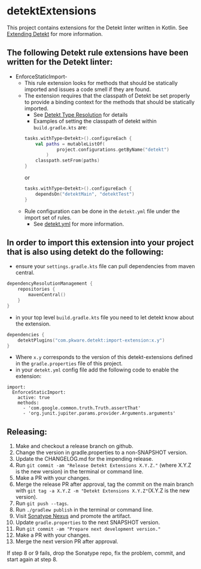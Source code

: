 # detektExtensions
This project contains extensions for the Detekt linter written in Kotlin.
See [Extending Detekt](https://detekt.github.io/detekt/extensions.html) for more information.

## The following Detekt rule extensions have been written for the Detekt linter:
* EnforceStaticImport-
  * This rule extension looks for methods that should be statically imported and issues a code smell if they
    are found.
  * The extension requires that the classpath of Detekt be set properly to provide a binding context for the
    methods that should be statically imported.
     * See [Detekt Type Resolution](https://detekt.github.io/detekt/type-resolution.html) for details
     * Examples of setting the classpath of detekt within `build.gradle.kts` are:
    ```kotlin
    tasks.withType<Detekt>().configureEach {
        val paths = mutableListOf(
                project.configurations.getByName("detekt")
            )
        classpath.setFrom(paths)
    }
    ```
    or
    ```kotlin
    tasks.withType<Detekt>().configureEach {
        dependsOn("detektMain", "detektTest")
    }
    ```
  * Rule configuration can be done in the `detekt.yml` file under the import set of rules.
    * See [detekt.yml](detekt.yml) for more information.

## In order to import this extension into your project that is also using detekt do the following:
* ensure your `settings.gradle.kts` file can pull dependencies from maven central.
```kotlin
dependencyResolutionManagement {
    repositories {
        mavenCentral()
    }
}
```
* in your top level `build.gradle.kts` file you need to let detekt know about the extension.
```kotlin
dependencies {
    detektPlugins("com.pkware.detekt:import-extension:x.y")
}
```
  * Where `x.y` corresponds to the version of this detekt-extensions defined in the `gradle.properties` file of this project.
* in your `detekt.yml` config file add the following code to enable the extension:
```
import:
  EnforceStaticImport:
    active: true
    methods:
      - 'com.google.common.truth.Truth.assertThat'
      - 'org.junit.jupiter.params.provider.Arguments.arguments'
```

## Releasing:
1. Make and checkout a release branch on github.
2. Change the version in gradle.properties to a non-SNAPSHOT version.
3. Update the CHANGELOG.md for the impending release.
4. Run `git commit -am "Release Detekt Extensions X.Y.Z."` (where X.Y.Z is the new version) in the terminal or command
line.
5. Make a PR with your changes.
6. Merge the release PR after approval, tag the commit on the main branch with
`git tag -a X.Y.Z -m "Detekt Extensions X.Y.Z"`(X.Y.Z is the new version).
7. Run `git push --tags`.
8. Run `./gradlew publish` in the terminal or command line.
9. Visit [Sonatype Nexus](https://oss.sonatype.org/) and promote the artifact.
10. Update `gradle.properties` to the next SNAPSHOT version.
11. Run `git commit -am "Prepare next development version."`
12. Make a PR with your changes.
13. Merge the next version PR after approval.

If step 8 or 9 fails, drop the Sonatype repo, fix the problem, commit, and start again at step 8.
